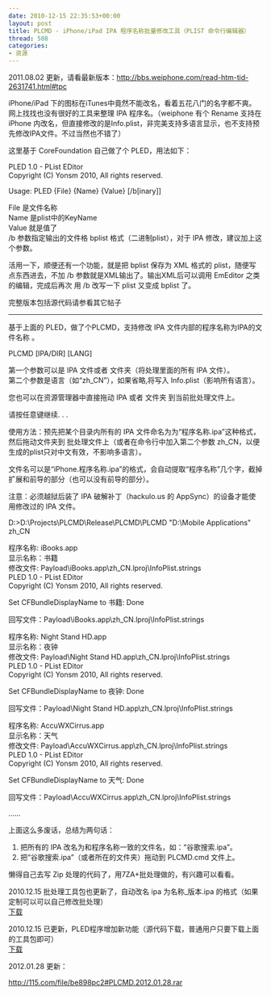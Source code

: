 ```yaml
---
date: 2010-12-15 22:35:53+00:00
layout: post
title: PLCMD - iPhone/iPad IPA 程序名称批量修改工具（PLIST 命令行编辑器）
thread: 508
categories:
- 资源
---
```


2011.08.02 更新，请看最新版本：http://bbs.weiphone.com/read-htm-tid-2631741.html#tpc  
  
iPhone/iPad 下的图标在iTunes中竟然不能改名，看着五花八门的名字都不爽。网上找找也没有很好的工具来整理 IPA 程序名。（weiphone 有个 Rename 支持在 iPhone 内改名，但直接修改的是Info.plist，非完美支持多语言显示，也不支持预先修改IPA文件。不过当然也不错了）  
  
这里基于 CoreFoundation 自己做了个 PLED<!-- more -->，用法如下：  
  


  
PLED 1.0 - PList EDitor  
Copyright (C) Yonsm 2010, All rights reserved.  
  
Usage: PLED {File} {Name} {Value} [/b[inary]]  
  
File 是文件名称  
Name 是plist中的KeyName  
Value 就是值了  
/b 参数指定输出的文件格 bplist 格式（二进制plist），对于 IPA 修改，建议加上这个参数。  
  
活用一下，顺便还有一个功能，就是把 bplist 保存为 XML 格式的 plist，随便写点东西进去，不加 /b 参数就是XML输出了。输出XML后可以调用 EmEditor 之类的编辑，完成后再次 用 /b 改写一下 plist 又变成 bplist 了。  
  


  
  
完整版本包括源代码请参看其它帖子 
  


* * *

  
  
基于上面的 PLED，做了个PLCMD，支持修改 IPA 文件内部的程序名称为IPA的文件名称 。  
  


  
PLCMD [IPA/DIR] [LANG]  
  
第一个参数可以是 IPA 文件或者 文件夹（将处理里面的所有 IPA 文件）。  
第二个参数是语言（如“zh_CN”），如果省略,将写入 Info.plist（影响所有语言）。  
  
您也可以在资源管理器中直接拖动 IPA 或者 文件夹 到当前批处理文件上。  
  
请按任意键继续. . .  


  
  
使用方法：预先把某个目录内所有的 IPA 文件命名为为“程序名称.ipa”这种格式，然后拖动文件夹到 批处理文件上（或者在命令行中加入第二个参数 zh_CN，以便生成的plist只对中文有效，不影响多语言）。  
  
文件名可以是“iPhone.程序名称.ipa”的格式，会自动提取“程序名称”几个字，截掉扩展和前导的部分（也可以没有前导的部分）。  
  
注意：必须越狱后装了 IPA 破解补丁（hackulo.us 的 AppSync）的设备才能使用修改过的 IPA 文件。  
  
  


  
  
D:\>D:\Projects\PLCMD\Release\PLCMD\PLCMD "D:\Mobile Applications" zh_CN  
  
程序名称: iBooks.app  
显示名称：书籍  
修改文件: Payload\iBooks.app\zh_CN.lproj\InfoPlist.strings  
PLED 1.0 - PList EDitor  
Copyright (C) Yonsm 2010, All rights reserved.  
  
Set CFBundleDisplayName to 书籍: Done  
  
回写文件：Payload\iBooks.app\zh_CN.lproj\InfoPlist.strings  
  
  
程序名称: Night Stand HD.app  
显示名称：夜钟  
修改文件: Payload\Night Stand HD.app\zh_CN.lproj\InfoPlist.strings  
PLED 1.0 - PList EDitor  
Copyright (C) Yonsm 2010, All rights reserved.  
  
Set CFBundleDisplayName to 夜钟: Done  
  
回写文件：Payload\Night Stand HD.app\zh_CN.lproj\InfoPlist.strings  
  
  
程序名称: AccuWXCirrus.app  
显示名称：天气  
修改文件: Payload\AccuWXCirrus.app\zh_CN.lproj\InfoPlist.strings  
PLED 1.0 - PList EDitor  
Copyright (C) Yonsm 2010, All rights reserved.  
  
Set CFBundleDisplayName to 天气: Done  
  
回写文件：Payload\AccuWXCirrus.app\zh_CN.lproj\InfoPlist.strings  
  
  
……  


  
  
上面这么多废话，总结为两句话：  
  
1. 把所有的 IPA 改名为和程序名称一致的文件名，如：“谷歌搜索.ipa”。  
2. 把“谷歌搜索.ipa”（或者所在的文件夹）拖动到 PLCMD.cmd 文件上。  
  
  
  
懒得自己去写 Zip 处理的代码了，用7ZA+批处理做的，有兴趣可以看看。  
  
2010.12.15 批处理工具包也更新了，自动改名 ipa 为名称_版本.ipa 的格式（如果定制可以可以自己修改批处理）  
[下载](/assets/PLCMD.1.2.zip)  
  
  
2010.12.15 已更新，PLED程序增加新功能（源代码下载，普通用户只要下载上面的工具包即可）  
[下载](/assets/PLED.2010.11.12.zip)  
  
2012.01.28 更新：  
  
http://115.com/file/be898pc2#PLCMD.2012.01.28.rar  
  

